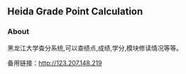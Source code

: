 ## Heida Grade Point Calculation

### About

黑龙江大学查分系统,可以查绩点,成绩,学分,模块修读情况等等。

备用链接：http://123.207.148.219

